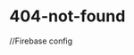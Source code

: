 # 404-not-found

//Firebase config
<script src="https://www.gstatic.com/firebasejs/3.7.2/firebase.js"></script>
<script>
  // Initialize Firebase
  var config = {
    apiKey: "AIzaSyBXDYThOZ40w_73kgIsACKsv8_4fqOFl-w",
    authDomain: "video-game-2a8aa.firebaseapp.com",
    databaseURL: "https://video-game-2a8aa.firebaseio.com",
    storageBucket: "video-game-2a8aa.appspot.com",
    messagingSenderId: "714221763835"
  };
  firebase.initializeApp(config);
</script>
